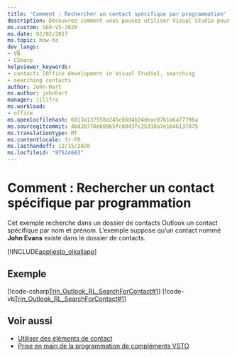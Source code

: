 ```yaml
---
title: 'Comment : Rechercher un contact spécifique par programmation'
description: Découvrez comment vous pouvez utiliser Visual Studio pour rechercher un contact spécifique dans Microsoft Outlook par programmation.
ms.custom: SEO-VS-2020
ms.date: 02/02/2017
ms.topic: how-to
dev_langs:
- VB
- CSharp
helpviewer_keywords:
- contacts [Office development in Visual Studio], searching
- searching contacts
author: John-Hart
ms.author: johnhart
manager: jillfra
ms.workload:
- office
ms.openlocfilehash: 6813a137558a245c66d4b24deac07b1a6a77796a
ms.sourcegitcommit: 4bd2b770e60965fc0843fc25318a7e1b46137875
ms.translationtype: MT
ms.contentlocale: fr-FR
ms.lasthandoff: 12/15/2020
ms.locfileid: "97524603"
---
```

# <a name="how-to-programmatically-search-for-a-specific-contact"></a>Comment : Rechercher un contact spécifique par programmation
  Cet exemple recherche dans un dossier de contacts Outlook un contact spécifique par nom et prénom. L’exemple suppose qu’un contact nommé **John Evans** existe dans le dossier de contacts.

 [!INCLUDE[appliesto_olkallapp](../vsto/includes/appliesto-olkallapp-md.md)]

## <a name="example"></a>Exemple
 [!code-csharp[Trin_Outlook_RL_SearchForContact#1](../vsto/codesnippet/CSharp/trin_outlook_rl_searchforcontact/thisaddin.cs#1)]
 [!code-vb[Trin_Outlook_RL_SearchForContact#1](../vsto/codesnippet/VisualBasic/trin_outlook_rl_searchforcontact/thisaddin.vb#1)]

## <a name="see-also"></a>Voir aussi
- [Utiliser des éléments de contact](../vsto/working-with-contact-items.md)
- [Prise en main de la programmation de compléments VSTO](../vsto/getting-started-programming-vsto-add-ins.md)
